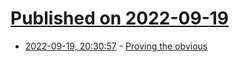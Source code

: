 # [Published on 2022-09-19](index.md)

* [2022-09-19, 20:30:57](https://lobste.rs/s/a6gmku/proving_obvious) - [Proving the obvious](https://lawrencecpaulson.github.io/2022/01/12/Proving-the-obvious.html)
